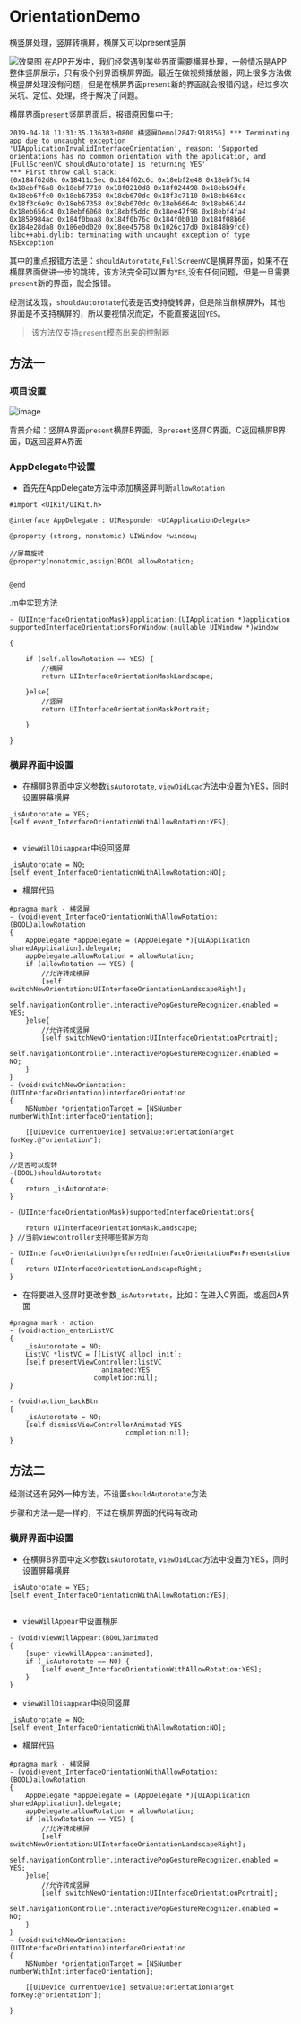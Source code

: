 # OrientationDemo
横竖屏处理，竖屏转横屏，横屏又可以present竖屏

![效果图](https://upload-images.jianshu.io/upload_images/6207663-cd85c9c96d9e3627.GIF?imageMogr2/auto-orient/strip)
在APP开发中，我们经常遇到某些界面需要横屏处理，一般情况是APP整体竖屏展示，只有极个别界面横屏界面。最近在做视频播放器，网上很多方法做横竖屏处理没有问题，但是在横屏界面`present`新的界面就会报错闪退，经过多次采坑、定位、处理，终于解决了问题。

横屏界面`present`竖屏界面后，报错原因集中于:
```
2019-04-18 11:31:35.136303+0800 横竖屏Demo[2847:918356] *** Terminating app due to uncaught exception 'UIApplicationInvalidInterfaceOrientation', reason: 'Supported orientations has no common orientation with the application, and [FullScreenVC shouldAutorotate] is returning YES'
*** First throw call stack:
(0x184f62d8c 0x18411c5ec 0x184f62c6c 0x18ebf2e48 0x18ebf5cf4 0x18ebf76a8 0x18ebf7710 0x18f0210d8 0x18f024498 0x18eb69dfc 0x18eb67fe0 0x18eb67358 0x18eb670dc 0x18f3c7110 0x18eb668cc 0x18f3c6e9c 0x18eb67358 0x18eb670dc 0x18eb6664c 0x18eb66144 0x18eb656c4 0x18ebf6068 0x18ebf5ddc 0x18ee47f98 0x18ebf4fa4 0x1859984ac 0x184f0baa8 0x184f0b76c 0x184f0b010 0x184f08b60 0x184e28da8 0x186e0d020 0x18ee45758 0x1026c17d0 0x1848b9fc0)
libc++abi.dylib: terminating with uncaught exception of type NSException
```

其中的重点报错方法是：`shouldAutorotate`,`FullScreenVC`是横屏界面，如果不在横屏界面做进一步的跳转，该方法完全可以置为`YES`,没有任何问题，但是一旦需要`present`新的界面，就会报错。

经测试发现，`shouldAutorotate`代表是否支持旋转屏，但是除当前横屏外，其他界面是不支持横屏的，所以要视情况而定，不能直接返回`YES`。

> 该方法仅支持`present`模态出来的控制器

## 方法一
### 项目设置

![image](https://upload-images.jianshu.io/upload_images/6207663-cef26013fe57ef2a.jpg?imageMogr2/auto-orient/strip%7CimageView2/2/w/1240)


背景介绍：竖屏A界面`present`横屏B界面，B`present`竖屏C界面，C返回横屏B界面，B返回竖屏A界面
### AppDelegate中设置
- 首先在AppDelegate方法中添加横竖屏判断`allowRotation`
```
#import <UIKit/UIKit.h>

@interface AppDelegate : UIResponder <UIApplicationDelegate>

@property (strong, nonatomic) UIWindow *window;

//屏幕旋转
@property(nonatomic,assign)BOOL allowRotation;


@end
```
.m中实现方法
```
- (UIInterfaceOrientationMask)application:(UIApplication *)application supportedInterfaceOrientationsForWindow:(nullable UIWindow *)window

{
    
    if (self.allowRotation == YES) {
        //横屏
        return UIInterfaceOrientationMaskLandscape;
        
    }else{
        //竖屏
        return UIInterfaceOrientationMaskPortrait;
        
    }
    
}
```
### 横屏界面中设置
- 在横屏B界面中定义参数`isAutorotate`, `viewDidLoad`方法中设置为YES，同时设置屏幕横屏
```
_isAutorotate = YES;
[self event_InterfaceOrientationWithAllowRotation:YES];
    
```

- `viewWillDisappear`中设回竖屏
```
_isAutorotate = NO;
[self event_InterfaceOrientationWithAllowRotation:NO];
```

- 横屏代码
```
#pragma mark - 横竖屏
- (void)event_InterfaceOrientationWithAllowRotation:(BOOL)allowRotation
{
    AppDelegate *appDelegate = (AppDelegate *)[UIApplication sharedApplication].delegate;
    appDelegate.allowRotation = allowRotation;
    if (allowRotation == YES) {
        //允许转成横屏
        [self switchNewOrientation:UIInterfaceOrientationLandscapeRight];
        self.navigationController.interactivePopGestureRecognizer.enabled = YES;
    }else{
        //允许转成竖屏
        [self switchNewOrientation:UIInterfaceOrientationPortrait];
        self.navigationController.interactivePopGestureRecognizer.enabled = NO;
    }
}
- (void)switchNewOrientation:(UIInterfaceOrientation)interfaceOrientation
{
    NSNumber *orientationTarget = [NSNumber numberWithInt:interfaceOrientation];

    [[UIDevice currentDevice] setValue:orientationTarget forKey:@"orientation"];

}
//是否可以旋转
-(BOOL)shouldAutorotate
{
    return _isAutorotate;
}

- (UIInterfaceOrientationMask)supportedInterfaceOrientations{

    return UIInterfaceOrientationMaskLandscape;
} //当前viewcontroller支持哪些转屏方向

- (UIInterfaceOrientation)preferredInterfaceOrientationForPresentation {
    return UIInterfaceOrientationLandscapeRight;
}
```

- 在将要进入竖屏时更改参数`_isAutorotate`，比如：在进入C界面，或返回A界面
```
#pragma mark - action
- (void)action_enterListVC
{
    _isAutorotate = NO;
    ListVC *listVC = [[ListVC alloc] init];
    [self presentViewController:listVC
                       animated:YES
                     completion:nil];
}

- (void)action_backBtn
{
    _isAutorotate = NO;
    [self dismissViewControllerAnimated:YES
                             completion:nil];
}
```

## 方法二
经测试还有另外一种方法，不设置`shouldAutorotate`方法

步骤和方法一是一样的，不过在横屏界面的代码有改动
### 横屏界面中设置
- 在横屏B界面中定义参数`isAutorotate`, `viewDidLoad`方法中设置为YES，同时设置屏幕横屏
```
_isAutorotate = YES;
[self event_InterfaceOrientationWithAllowRotation:YES];
    
```
- `viewWillAppear`中设置横屏
```
- (void)viewWillAppear:(BOOL)animated
{
    [super viewWillAppear:animated];
    if (_isAutorotate == NO) {
        [self event_InterfaceOrientationWithAllowRotation:YES];
    }
}
```
- `viewWillDisappear`中设回竖屏
```
_isAutorotate = NO;
[self event_InterfaceOrientationWithAllowRotation:NO];
```

- 横屏代码
```
#pragma mark - 横竖屏
- (void)event_InterfaceOrientationWithAllowRotation:(BOOL)allowRotation
{
    AppDelegate *appDelegate = (AppDelegate *)[UIApplication sharedApplication].delegate;
    appDelegate.allowRotation = allowRotation;
    if (allowRotation == YES) {
        //允许转成横屏
        [self switchNewOrientation:UIInterfaceOrientationLandscapeRight];
        self.navigationController.interactivePopGestureRecognizer.enabled = YES;
    }else{
        //允许转成竖屏
        [self switchNewOrientation:UIInterfaceOrientationPortrait];
        self.navigationController.interactivePopGestureRecognizer.enabled = NO;
    }
}
- (void)switchNewOrientation:(UIInterfaceOrientation)interfaceOrientation
{
    NSNumber *orientationTarget = [NSNumber numberWithInt:interfaceOrientation];

    [[UIDevice currentDevice] setValue:orientationTarget forKey:@"orientation"];

}

```
